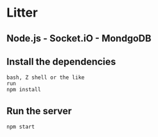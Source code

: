 # Litter

## Node.js - Socket.iO - MondgoDB

## Install the dependencies
```
bash, Z shell or the like
run
npm install
```

## Run the server
```
npm start
```
